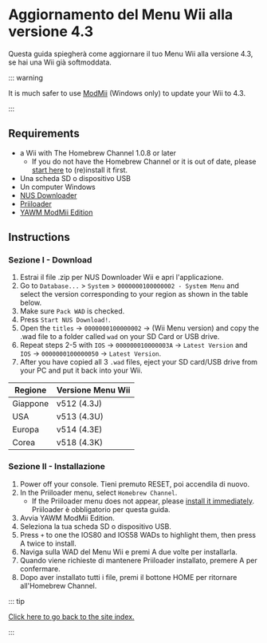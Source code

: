 # Aggiornamento del Menu Wii alla versione 4.3

Questa guida spiegherà come aggiornare il tuo Menu Wii alla versione 4.3, se hai una Wii già softmoddata.

::: warning

It is much safer to use [ModMii](modmii) (Windows only) to update your Wii to 4.3.

:::

## Requirements

- a Wii with The Homebrew Channel 1.0.8 or later
    - If you do not have the Homebrew Channel or it is out of date, please [start here](get-started) to (re)install it first.
- Una scheda SD o dispositivo USB
- Un computer Windows
- [NUS Downloader](https://github.com/WiiDatabase/nusdownloader/releases/latest)
- [Priiloader](priiloader)
- [YAWM ModMii Edition](https://oscwii.org/library/app/yawmme)

## Instructions

### Sezione I - Download

1. Estrai il file .zip per NUS Downloader Wii e apri l'applicazione.
2. Go to `Database...` > `System` > `0000000100000002 - System Menu` and select the version corresponding to your region as shown in the table below.
3. Make sure `Pack WAD` is checked.
4. Press `Start NUS Download!`.
5. Open the `titles` -> `0000000100000002` -> (Wii Menu version) and copy the .wad file to a folder called `wad` on your SD Card or USB drive.
6. Repeat steps 2-5 with `IOS` -> `000000010000003A` -> `Latest Version` and `IOS` -> `0000000100000050` -> `Latest Version`.
7. After you have copied all 3 `.wad` files, eject your SD card/USB drive from your PC and put it back into your Wii.

| Regione  | Versione Menu Wii                              |
| -------- | ---------------------------------------------- |
| Giappone | v512 (4.3J) |
| USA      | v513 (4.3U) |
| Europa   | v514 (4.3E) |
| Corea    | v518 (4.3K) |

### Sezione II - Installazione

1. Power off your console. Tieni premuto RESET, poi accendila di nuovo.
2. In the Priiloader menu, select `Homebrew Channel`.
    - If the Priiloader menu does not appear, please [install it immediately](priiloader). Priiloader è obbligatorio per questa guida.
3. Avvia YAWM ModMii Edition.
4. Seleziona la tua scheda SD o dispositivo USB.
5. Press `+` to one the IOS80 and IOS58 WADs to highlight them, then press A twice to install.
6. Naviga sulla WAD del Menu Wii e premi A due volte per installarla.
7. Quando viene richieste di mantenere Priiloader installato, premere A per confermare.
8. Dopo aver installato tutti i file, premi il bottone HOME per ritornare all'Homebrew Channel.

::: tip

[Click here to go back to the site index.](site-navigation)

:::

